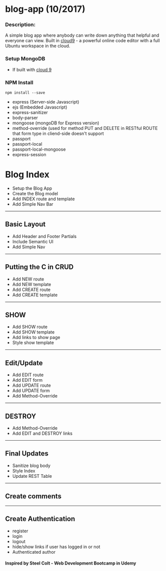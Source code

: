 # blog-app (10/2017)
 
### Description:
A simple blog app where anybody can write down anything that helpful and everyone can view. 
Built in [cloud9](https://c9.io) - a powerful online code editor with a full Ubuntu workspace in the cloud.

### Setup MongoDB
* If built with [cloud 9](https://community.c9.io/t/setting-up-mongodb/1717) 

### NPM Install
```
npm install --save 
```
- express (Server-side Javascript)
- ejs (Embedded Javascript)
- express-sanitizer
- body-parser 
- mongoose (mongoDB for Express version)
- method-override (used for method PUT and DELETE in RESTful ROUTE that form type in cliend-side doesn't support
- passport
- passport-local
- passport-local-mongoose
- express-session

# Blog Index
* Setup the Blog App
* Create the Blog model
* Add INDEX route and template
* Add Simple Nav Bar

----------------------------------------------
## Basic Layout
* Add Header and Footer Partials
* Include Semantic UI
* Add Simple Nav

---------------------------------------------
## Putting the C in CRUD
* Add NEW route
* Add NEW template
* Add CREATE route
* Add CREATE template

----------------------------------------------
## SHOW
* Add SHOW route
* Add SHOW template
* Add links to show page
* Style show template

-----------------------------------------------
## Edit/Update
* Add EDIT route
* Add EDIT form
* Add UPDATE route
* Add UPDATE form
* Add Method-Override

------------------------------------------------
## DESTROY
* Add Method-Override
* Add EDIT and DESTROY links

-----------------------------------------
## Final Updates
* Sanitize blog body
* Style Index
* Update REST Table

------------------------------------------
## Create comments

---------------------------------------
## Create Authentication 
* register
* login
* logout
* hide/show links if user has logged in or not
* Authenticated author

#### Inspired by Steel Colt - Web Development Bootcamp in Udemy